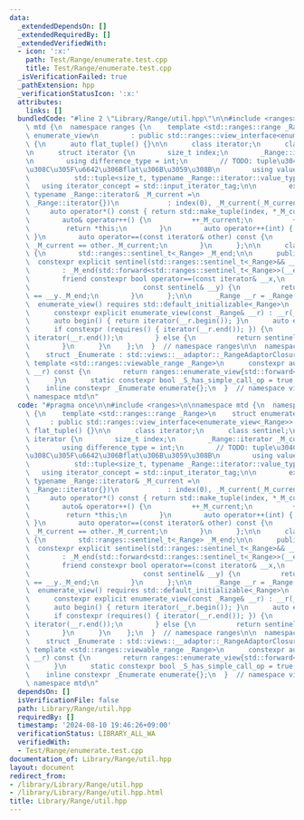 ```yaml
---
data:
  _extendedDependsOn: []
  _extendedRequiredBy: []
  _extendedVerifiedWith:
  - icon: ':x:'
    path: Test/Range/enumerate.test.cpp
    title: Test/Range/enumerate.test.cpp
  _isVerificationFailed: true
  _pathExtension: hpp
  _verificationStatusIcon: ':x:'
  attributes:
    links: []
  bundledCode: "#line 2 \"Library/Range/util.hpp\"\n\n#include <ranges>\n\nnamespace\
    \ mtd {\n  namespace ranges {\n    template <std::ranges::range _Range>\n    struct\
    \ enumerate_view\n        : public std::ranges::view_interface<enumerate_view<_Range>>\
    \ {\n      auto flat_tuple() {}\n\n      class iterator;\n      class sentinel;\n\
    \n      struct iterator {\n        size_t index;\n        _Range::iterator _M_current;\n\
    \n        using difference_type = int;\n        // TODO: tuple\u304C\u6E21\u3055\
    \u308C\u305F\u6642\u306Bflat\u306B\u3059\u308B\n        using value_type =\n \
    \           std::tuple<size_t, typename _Range::iterator::value_type>;\n     \
    \   using iterator_concept = std::input_iterator_tag;\n\n        explicit iterator(const\
    \ typename _Range::iterator& _M_current =\n                              typename\
    \ _Range::iterator{})\n            : index(0), _M_current(_M_current) {}\n   \
    \     auto operator*() const { return std::make_tuple(index, *_M_current); }\n\
    \        auto& operator++() {\n          ++_M_current;\n          ++index;\n \
    \         return *this;\n        }\n        auto operator++(int) { return ++*this;\
    \ }\n        auto operator==(const iterator& other) const {\n          return\
    \ _M_current == other._M_current;\n        }\n      };\n\n      class sentinel\
    \ {\n        std::ranges::sentinel_t<_Range> _M_end;\n\n      public:\n      \
    \  constexpr explicit sentinel(std::ranges::sentinel_t<_Range>&& __end)\n    \
    \        : _M_end(std::forward<std::ranges::sentinel_t<_Range>>(__end)) {}\n\n\
    \        friend constexpr bool operator==(const iterator& __x,\n             \
    \                            const sentinel& __y) {\n          return __x._M_current\
    \ == __y._M_end;\n        }\n      };\n\n      _Range __r = _Range();\n\n    \
    \  enumerate_view() requires std::default_initializable<_Range>\n      = default;\n\
    \      constexpr explicit enumerate_view(const _Range& __r) : __r(__r) {}\n\n\
    \      auto begin() { return iterator(__r.begin()); }\n      auto end() {\n  \
    \      if constexpr (requires() { iterator(__r.end()); }) {\n          return\
    \ iterator(__r.end());\n        } else {\n          return sentinel(__r.end());\n\
    \        }\n      }\n    };\n  }  // namespace ranges\n\n  namespace views {\n\
    \    struct _Enumerate : std::views::__adaptor::_RangeAdaptorClosure {\n     \
    \ template <std::ranges::viewable_range _Range>\n      constexpr auto operator()(_Range&&\
    \ __r) const {\n        return ranges::enumerate_view{std::forward<_Range>(__r)};\n\
    \      }\n      static constexpr bool _S_has_simple_call_op = true;\n    };\n\n\
    \    inline constexpr _Enumerate enumerate{};\n  }  // namespace views\n}  //\
    \ namespace mtd\n"
  code: "#pragma once\n\n#include <ranges>\n\nnamespace mtd {\n  namespace ranges\
    \ {\n    template <std::ranges::range _Range>\n    struct enumerate_view\n   \
    \     : public std::ranges::view_interface<enumerate_view<_Range>> {\n      auto\
    \ flat_tuple() {}\n\n      class iterator;\n      class sentinel;\n\n      struct\
    \ iterator {\n        size_t index;\n        _Range::iterator _M_current;\n\n\
    \        using difference_type = int;\n        // TODO: tuple\u304C\u6E21\u3055\
    \u308C\u305F\u6642\u306Bflat\u306B\u3059\u308B\n        using value_type =\n \
    \           std::tuple<size_t, typename _Range::iterator::value_type>;\n     \
    \   using iterator_concept = std::input_iterator_tag;\n\n        explicit iterator(const\
    \ typename _Range::iterator& _M_current =\n                              typename\
    \ _Range::iterator{})\n            : index(0), _M_current(_M_current) {}\n   \
    \     auto operator*() const { return std::make_tuple(index, *_M_current); }\n\
    \        auto& operator++() {\n          ++_M_current;\n          ++index;\n \
    \         return *this;\n        }\n        auto operator++(int) { return ++*this;\
    \ }\n        auto operator==(const iterator& other) const {\n          return\
    \ _M_current == other._M_current;\n        }\n      };\n\n      class sentinel\
    \ {\n        std::ranges::sentinel_t<_Range> _M_end;\n\n      public:\n      \
    \  constexpr explicit sentinel(std::ranges::sentinel_t<_Range>&& __end)\n    \
    \        : _M_end(std::forward<std::ranges::sentinel_t<_Range>>(__end)) {}\n\n\
    \        friend constexpr bool operator==(const iterator& __x,\n             \
    \                            const sentinel& __y) {\n          return __x._M_current\
    \ == __y._M_end;\n        }\n      };\n\n      _Range __r = _Range();\n\n    \
    \  enumerate_view() requires std::default_initializable<_Range>\n      = default;\n\
    \      constexpr explicit enumerate_view(const _Range& __r) : __r(__r) {}\n\n\
    \      auto begin() { return iterator(__r.begin()); }\n      auto end() {\n  \
    \      if constexpr (requires() { iterator(__r.end()); }) {\n          return\
    \ iterator(__r.end());\n        } else {\n          return sentinel(__r.end());\n\
    \        }\n      }\n    };\n  }  // namespace ranges\n\n  namespace views {\n\
    \    struct _Enumerate : std::views::__adaptor::_RangeAdaptorClosure {\n     \
    \ template <std::ranges::viewable_range _Range>\n      constexpr auto operator()(_Range&&\
    \ __r) const {\n        return ranges::enumerate_view{std::forward<_Range>(__r)};\n\
    \      }\n      static constexpr bool _S_has_simple_call_op = true;\n    };\n\n\
    \    inline constexpr _Enumerate enumerate{};\n  }  // namespace views\n}  //\
    \ namespace mtd\n"
  dependsOn: []
  isVerificationFile: false
  path: Library/Range/util.hpp
  requiredBy: []
  timestamp: '2024-08-10 19:46:26+09:00'
  verificationStatus: LIBRARY_ALL_WA
  verifiedWith:
  - Test/Range/enumerate.test.cpp
documentation_of: Library/Range/util.hpp
layout: document
redirect_from:
- /library/Library/Range/util.hpp
- /library/Library/Range/util.hpp.html
title: Library/Range/util.hpp
---
```

